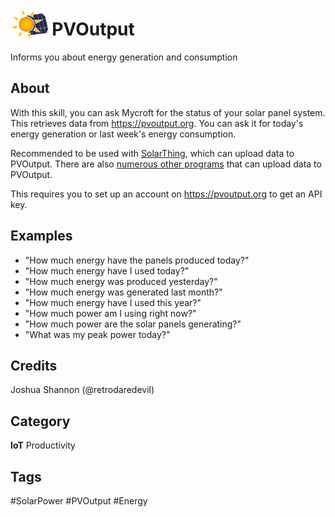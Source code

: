 # <img src='https://raw.githubusercontent.com/wildmountainfarms/pvoutput-mycroft/master/sun_and_panel_logo.png' card_color='#40DBB0' height='50' style='vertical-align:bottom'/> PVOutput
Informs you about energy generation and consumption

## About
With this skill, you can ask Mycroft for the status of your solar panel system. 
This retrieves data from https://pvoutput.org. You can ask it for today's
energy generation or last week's energy consumption.

Recommended to be used with [SolarThing](https://github.com/wildmountainfarms/solarthing), which can upload data to PVOutput.
There are also [numerous other programs](https://github.com/topics/pvoutput) that can upload data to PVOutput.

This requires you to set up an account on https://pvoutput.org to get an API key.

## Examples 
* "How much energy have the panels produced today?"
* "How much energy have I used today?"
* "How much energy was produced yesterday?"
* "How much energy was generated last month?"
* "How much energy have I used this year?"
* "How much power am I using right now?"
* "How much power are the solar panels generating?"
* "What was my peak power today?"

## Credits 
Joshua Shannon (@retrodaredevil)

## Category
**IoT** Productivity

## Tags
#SolarPower 
#PVOutput
#Energy
